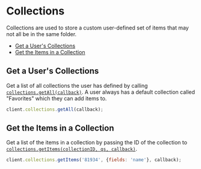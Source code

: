 Collections
===========

Collections are used to store a custom user-defined set of items that may not
all be in the same folder.

* [Get a User's Collections](#get-a-users-collections)
* [Get the Items in a Collection](#get-the-items-in-a-collection)

Get a User's Collections
------------------------

Get a list of all collections the user has defined by calling [`collections.getAll(callback)`](http://opensource.box.com/box-node-sdk/Collections.html#getAll).
A user always has a default collection called "Favorites" which they can add
items to.

```js
client.collections.getAll(callback);
```

Get the Items in a Collection
-----------------------------

Get a list of the items in a collection by passing the ID of the collection to
[`collections.getItems(collectionID, qs, callback)`](http://opensource.box.com/box-node-sdk/Collections.html#getItems).

```js
client.collections.getItems('81934', {fields: 'name'}, callback);
```
